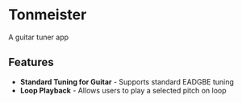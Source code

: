 # Tonmeister
A guitar tuner app

## Features
- __Standard Tuning for Guitar__ - Supports standard EADGBE tuning
- __Loop Playback__ - Allows users to play a selected pitch on loop